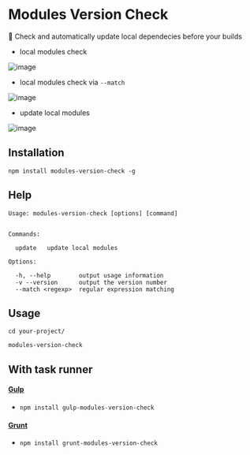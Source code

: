 # Modules Version Check

🔎 Check and automatically update local dependecies before your builds

* local modules check

![image](https://raw.githubusercontent.com/FrendEr/modules-version-check/master/static/mvc-demo1.gif)

* local modules check via `--match`

![image](https://raw.githubusercontent.com/FrendEr/modules-version-check/master/static/mvc-demo2.gif)

* update local modules

![image](https://raw.githubusercontent.com/FrendEr/modules-version-check/master/static/mvc-demo3.gif)

## Installation

```
npm install modules-version-check -g
```

## Help

```
Usage: modules-version-check [options] [command]


Commands:

  update   update local modules

Options:

  -h, --help        output usage information
  -v --version      output the version number
  --match <regexp>  regular expression matching
```

## Usage

```
cd your-project/

modules-version-check
```

## With task runner

#### [Gulp](https://github.com/FrendEr/gulp-modules-version-check)

* `npm install gulp-modules-version-check`

#### [Grunt](https://github.com/FrendEr/grunt-modules-version-check)

* `npm install grunt-modules-version-check`

